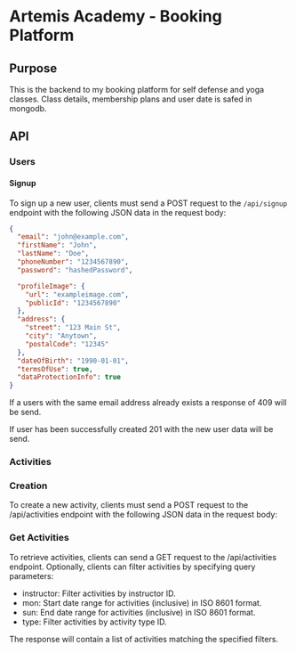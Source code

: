 # Artemis Academy - Booking Platform

## Purpose

This is the backend to my booking platform for self defense and yoga classes. Class details, membership plans and user date is safed in mongodb.

## API

### Users

#### Signup

To sign up a new user, clients must send a POST request to the `/api/signup` endpoint with the following JSON data in the request body:

```json
{
  "email": "john@example.com",
  "firstName": "John",
  "lastName": "Doe",
  "phoneNumber": "1234567890",
  "password": "hashedPassword",

  "profileImage": {
    "url": "exampleimage.com",
    "publicId": "1234567890"
  },
  "address": {
    "street": "123 Main St",
    "city": "Anytown",
    "postalCode": "12345"
  },
  "dateOfBirth": "1990-01-01",
  "termsOfUse": true,
  "dataProtectionInfo": true
}
```

If a users with the same email address already exists a response of 409 will be send.

If user has been successfully created 201 with the new user data will be send.

### Activities

### Creation

To create a new activity, clients must send a POST request to the /api/activities endpoint with the following JSON data in the request body:


### Get Activities
To retrieve activities, clients can send a GET request to the /api/activities endpoint. Optionally, clients can filter activities by specifying query parameters:

- instructor: Filter activities by instructor ID.
- mon: Start date range for activities (inclusive) in ISO 8601 format.
- sun: End date range for activities (inclusive) in ISO 8601 format.
- type: Filter activities by activity type ID.

The response will contain a list of activities matching the specified filters.
